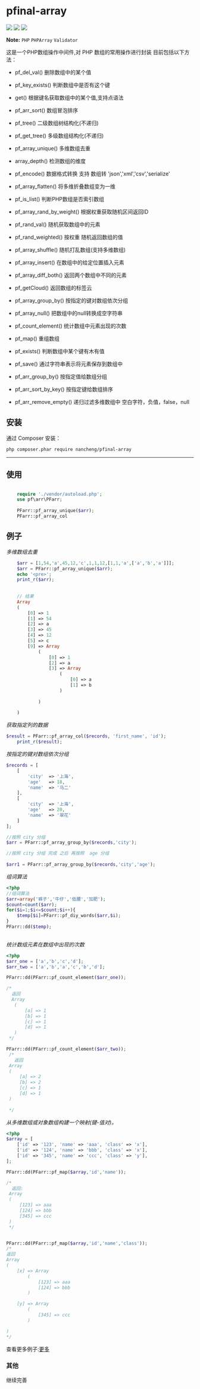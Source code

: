 # pfinal-array

![](https://img.shields.io/apm/l/vim-mode.svg)
[![](https://img.shields.io/badge/Downloads-4k-red.svg)](https://packagist.org/packages/nancheng/pfinal-array)
[![](https://badge.juejin.im/entry/5a6b4f7df265da3e2c3853a0/likes.svg?style=flat-square)](https://juejin.im/entry/5a6b4f7df265da3e2c3853a0/detail)

**Note:** ```PHP``` ```PHPArray``` ```Validator```

这是一个PHP数组操作中间件,对 PHP 数组的常用操作进行封装
目前包括以下方法：

- pf_del_val()     删除数组中的某个值
- pf_key_exists()   判断数组中是否有这个键
- get()         根据键名获取数组中的某个值,支持点语法
- pf_arr_sort() 数组冒泡排序
- pf_tree()        二级数组树结构化(不递归)
- pf_get_tree()     多级数组结构化(不递归)
- pf_array_unique()   多维数组去重 
- array_depth()       检测数组的维度
- pf_encode()         数据格式转换
    支持 数组转 'json','xml','csv','serialize'
    
    
    
- pf_array_flatten()        将多维折叠数组变为一维
- pf_is_list()              判断PHP数组是否索引数组
- pf_array_rand_by_weight() 根据权重获取随机区间返回ID
- pf_rand_val()      随机获取数组中的元素
- pf_rand_weighted() 按权重 随机返回数组的值
- pf_array_shuffle() 随机打乱数组(支持多维数组)
- pf_array_insert()  在数组中的给定位置插入元素
- pf_array_diff_both()    返回两个数组中不同的元素
- pf_getCloud()      返回数组的标签云
- pf_array_group_by() 按指定的键对数组依次分组
- pf_array_null()    把数组中的null转换成空字符串
- pf_count_element()   统计数组中元素出现的次数
- pf_map()   重组数组
- pf_exists()  判断数组中某个键有木有值
- pf_save()  通过字符串表示将元素保存到数组中
- pf_arr_group_by()  按指定值给数组分组
- pf_arr_sort_by_key()  按指定键给数组排序
- pf_arr_remove_empty()  递归过滤多维数组中 空白字符，负值，false，null

## 安装

通过 Composer 安装：

    php composer.phar require nancheng/pfinal-array
---

## 使用

```php

    require './vendor/autoload.php';
    use pf\arr\PFarr;
    
    PFarr::pf_array_unique($arr);
    PFarr::pf_array_col
```

## 例子



*多维数组去重*

```php
    $arr = [1,54,'a',45,12,'c',1,1,12,[1,1,'a',['a','b','a']]];
    $arr = PFarr::pf_array_unique($arr);
    echo '<pre>';
    print_r($arr);
        
    
    // 结果
    Array
    (
        [0] => 1
        [1] => 54
        [2] => a
        [3] => 45
        [4] => 12
        [5] => c
        [9] => Array
            (
                [0] => 1
                [2] => a
                [3] => Array
                    (
                        [0] => a
                        [1] => b
                    )
    
            )
    
    )
```

*获取指定列的数据*

```php
$result = PFarr::pf_array_col($records, 'first_name', 'id');
    print_r($result);
```

*按指定的键对数组依次分组*

```php
$records = [
    [
        'city'  => '上海',
        'age'   => 18,
        'name'  => '马二'
    ],
    [
        'city'  => '上海',
        'age'   => 20,
        'name'  => '翠花'
    ]
];

//按照 city 分组 
$arr = PFarr::pf_array_group_by($records,'city');

//按照 city 分组 完成 之后 再按照  age 分组
   
$arr1 = PFarr::pf_array_group_by($records,'city','age');

```
*组词算法*
```php
<?php
//组词算法  
$arr=array('裤子','牛仔','低腰','加肥');  
$count=count($arr);  
for($i=1;$i<=$count;$i++){  
    $temp[$i]=PFarr::pf_diy_words($arr,$i);  
}  
PFarr::dd($temp);
  

```

*统计数组元素在数组中出现的次数*

```php
<?php
$arr_one = ['a','b','c','d'];
$arr_two = ['a','b','a','c','b','d'];

PFarr::dd(PFarr::pf_count_element($arr_one));

/*
  返回
  Array
   (
       [a] => 1
       [b] => 1
       [c] => 1
       [d] => 1
   )
 */

PFarr::dd(PFarr::pf_count_element($arr_two));
 /*
   返回
 Array
 (
     [a] => 2
     [b] => 2
     [c] => 1
     [d] => 1
 )
  
 */


```
*从多维数组或对象数组构建一个映射(键-值对)。*

```php
<?php
$array = [
    ['id' => '123', 'name' => 'aaa', 'class' => 'x'],
    ['id' => '124', 'name' => 'bbb', 'class' => 'x'],
    ['id' => '345', 'name' => 'ccc', 'class' => 'y'],
];

PFarr::dd(PFarr::pf_map($array,'id','name'));

/*
  返回:
 Array
 (
     [123] => aaa
     [124] => bbb
     [345] => ccc
 )
 */


PFarr::dd(PFarr::pf_map($array,'id','name','class'));
/*
返回
Array
(
    [x] => Array
        (
            [123] => aaa
            [124] => bbb
        )

    [y] => Array
        (
            [345] => ccc
        )

)
*/

```
查看更多例子:[更多](./example/README.md)

### 其他

继续完善
